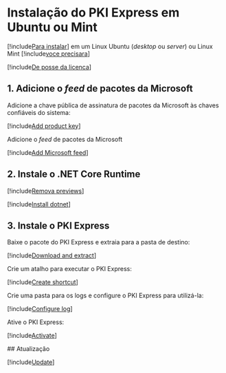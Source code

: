 ﻿# Instalação do PKI Express em Ubuntu ou Mint

[!include[Para instalar](includes/intro-prefix.md)] em um Linux Ubuntu (*desktop* ou *server*) ou Linux Mint [!include[voce precisara](includes/intro-suffix.md)]

[!include[De posse da licenca](includes/prereqs-reminder.md)]

## 1. Adicione o *feed* de pacotes da Microsoft

Adicione a chave pública de assinatura de pacotes da Microsoft às chaves confiáveis do sistema:

[!include[Add product key](../../../../includes/pki-express/ubuntu/add-key.md)]

Adicione o *feed* de pacotes da Microsoft

[!include[Add Microsoft feed](../../../../includes/pki-express/ubuntu/add-feed.md)]

## 2. Instale o .NET Core Runtime

[!include[Remova previews](includes/remove-previews.md)]

[!include[Install dotnet](../../../../includes/pki-express/ubuntu/install-dotnet.md)]

## 3. Instale o PKI Express

Baixe o pacote do PKI Express e extraia para a pasta de destino:

[!include[Download and extract](../../../../includes/pki-express/linux/download-extract-wget.md)]

Crie um atalho para executar o PKI Express:

[!include[Create shortcut](../../../../includes/pki-express/ubuntu/create-shortcut.md)]

Crie uma pasta para os logs e configure o PKI Express para utilizá-la:

[!include[Configure log](../../../../includes/pki-express/linux/config-log.md)]

Ative o PKI Express:

[!include[Activate](../../../../includes/pki-express/linux/activate.md)]

<a name="update" />
## Atualização

[!include[Update](includes/update-wget.md)]
